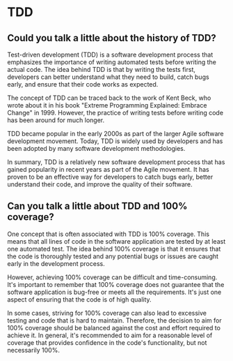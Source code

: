# TDD

## Could you talk a little about the history of TDD?

Test-driven development (TDD) is a software development process that
emphasizes the importance of writing automated tests before writing the
actual code. The idea behind TDD is that by writing the tests first,
developers can better understand what they need to build, catch bugs early,
and ensure that their code works as expected.

The concept of TDD can be traced back to the work of Kent Beck, who wrote
about it in his book "Extreme Programming Explained: Embrace Change" in
1999. However, the practice of writing tests before writing code has been
around for much longer.

TDD became popular in the early 2000s as part of the larger Agile software
development movement. Today, TDD is widely used by developers and has been
adopted by many software development methodologies.

In summary, TDD is a relatively new software development process that has
gained popularity in recent years as part of the Agile movement. It has
proven to be an effective way for developers to catch bugs early, better
understand their code, and improve the quality of their software.


## Can you talk a little about TDD and 100% coverage?

One concept that is often associated with TDD is 100% coverage. This means
that all lines of code in the software application are tested by at least
one automated test. The idea behind 100% coverage is that it ensures that
the code is thoroughly tested and any potential bugs or issues are caught
early in the development process.

However, achieving 100% coverage can be difficult and time-consuming. It's
important to remember that 100% coverage does not guarantee that the
software application is bug-free or meets all the requirements. It's just
one aspect of ensuring that the code is of high quality.

In some cases, striving for 100% coverage can also lead to excessive
testing and code that is hard to maintain. Therefore, the decision to aim
for 100% coverage should be balanced against the cost and effort required
to achieve it. In general, it's recommended to aim for a reasonable level
of coverage that provides confidence in the code's functionality, but not
necessarily 100%.

